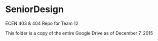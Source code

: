 # SeniorDesign
ECEN 403 &amp; 404 Repo for Team 12

This folder is a copy of the entire Google Drive as of December 7, 2015


